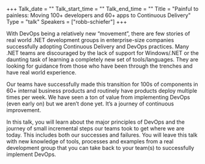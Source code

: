 +++
Talk_date = ""
Talk_start_time = ""
Talk_end_time = ""
Title = "Painful to painless: Moving 100+ developers and 60+ apps to Continuous Delivery"
Type = "talk"
Speakers = ["robb-schiefer"]
+++

With DevOps being a relatively new “movement”, there are few stories of real world .NET development groups in enterprise-size companies successfully adopting Continuous Delivery and DevOps practices. Many .NET teams are discouraged by the lack of support for Windows/.NET or the daunting task of learning a completely new set of tools/languages. They are looking for guidance from those who have been through the trenches and have real world experience.

Our teams have successfully made this transition for 100s of components in 60+ internal business products and routinely have products deploy multiple times per week. We have seen a ton of value from implementing DevOps (even early on) but we aren’t done yet. It’s a journey of continuous improvement.

In this talk, you will learn about the major principles of DevOps and the journey of small incremental steps our teams took to get where we are today.  This includes both our successes and failures.  You will leave this talk with new knowledge of tools, processes and examples from a real development group that you can take back to your team(s) to successfully implement DevOps.
